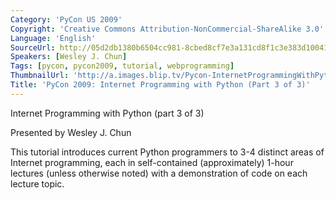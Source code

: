 ```yaml
---
Category: 'PyCon US 2009'
Copyright: 'Creative Commons Attribution-NonCommercial-ShareAlike 3.0'
Language: 'English'
SourceUrl: http://05d2db1380b6504cc981-8cbed8cf7e3a131cd8f1c3e383d10041.r93.cf2.rackcdn.com/pycon-us-2009/186_pycon-2009-internet-programming-with-python-part-3-of-3.mp4
Speakers: [Wesley J. Chun]
Tags: [pycon, pycon2009, tutorial, webprogramming]
ThumbnailUrl: 'http://a.images.blip.tv/Pycon-InternetProgrammingWithPythonPart003373-329.jpg'
Title: 'PyCon 2009: Internet Programming with Python (Part 3 of 3)'
---
```

Internet Programming with Python (part 3 of 3)

  
Presented by Wesley J. Chun

  
This tutorial introduces current Python programmers to 3-4 distinct areas of
Internet programming, each in self-contained (approximately) 1-hour lectures
(unless otherwise noted) with a demonstration of code on each lecture topic.

